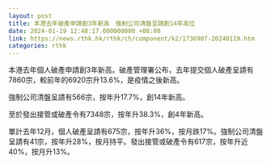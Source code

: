 ```yaml
---
layout: post
title: 本港去年破產申請創3年新高　強制公司清盤呈請創14年高位
date: 2024-01-19 12:48:17.000000000 +08:00
link: https://news.rthk.hk/rthk/ch/component/k2/1736907-20240119.htm
categories: rthk
---
```


本港去年個人破產申請創3年新高。破產管理署公布，去年提交個人破產呈請有7860宗，較前年的6920宗升13.6%，是疫情之後新高。

強制公司清盤呈請有566宗，按年升17.7%，創14年新高。

至於發出接管或破產令有7348宗，按年升38.3%，創4年新高。

單計去年12月，個人破產呈請有675宗，按年升36%，按月跌17%。強制公司清盤呈請有41宗，按年升28%，按月持平。發出接管或破產令有617宗，按年升近40%，按月升13%。
